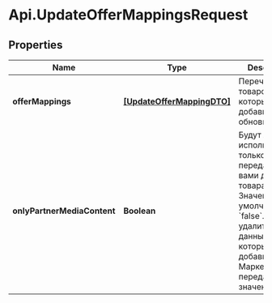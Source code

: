 # Api.UpdateOfferMappingsRequest

## Properties

Name | Type | Description | Notes
------------ | ------------- | ------------- | -------------
**offerMappings** | [**[UpdateOfferMappingDTO]**](UpdateOfferMappingDTO.md) | Перечень товаров, которые нужно добавить или обновить. | 
**onlyPartnerMediaContent** | **Boolean** | Будут ли использоваться только переданные вами данные о товарах.  Значение по умолчанию: &#x60;false&#x60;. Чтобы удалить данные, которые добавил Маркет, передайте значение &#x60;true&#x60;.  | [optional] 


